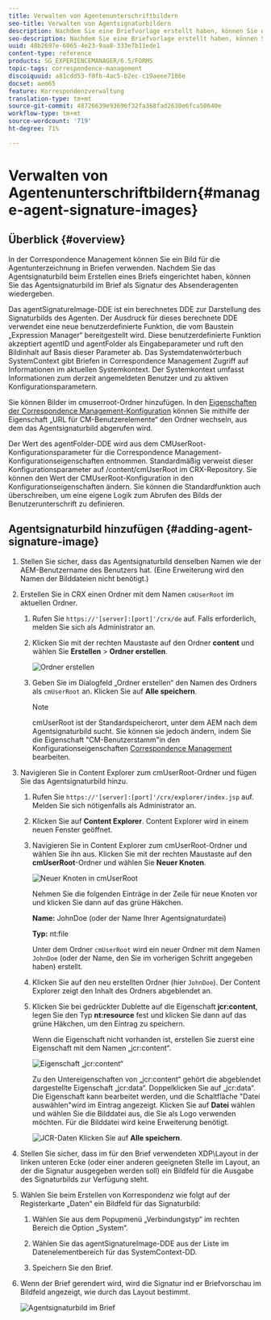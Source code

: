 ```yaml
---
title: Verwalten von Agentenunterschriftbildern
seo-title: Verwalten von Agentsignaturbildern
description: Nachdem Sie eine Briefvorlage erstellt haben, können Sie diese verwenden, um Korrespondenz in AEM Forms zu erstellen, indem Sie Daten, Inhalte und Anhänge verwalten.
seo-description: Nachdem Sie eine Briefvorlage erstellt haben, können Sie diese verwenden, um Korrespondenz in AEM Forms zu erstellen, indem Sie Daten, Inhalte und Anhänge verwalten.
uuid: 48b2697e-6065-4e23-9aa8-333e7b11ede1
content-type: reference
products: SG_EXPERIENCEMANAGER/6.5/FORMS
topic-tags: correspondence-management
discoiquuid: a81cdd53-f0fb-4ac5-b2ec-c19aeee7186e
docset: aem65
feature: Korrespondenzverwaltung
translation-type: tm+mt
source-git-commit: 48726639e93696f32fa368fad2630e6fca50640e
workflow-type: tm+mt
source-wordcount: '719'
ht-degree: 71%

---
```



# Verwalten von Agentenunterschriftbildern{#manage-agent-signature-images}

## Überblick {#overview}

In der Correspondence Management können Sie ein Bild für die Agentunterzeichnung in Briefen verwenden. Nachdem Sie das Agentsignaturbild beim Erstellen eines Briefs eingerichtet haben, können Sie das Agentsignaturbild im Brief als Signatur des Absenderagenten wiedergeben.

Das agentSignatureImage-DDE ist ein berechnetes DDE zur Darstellung des Signaturbilds des Agenten. Der Ausdruck für dieses berechnete DDE verwendet eine neue benutzerdefinierte Funktion, die vom Baustein „Expression Manager“ bereitgestellt wird. Diese benutzerdefinierte Funktion akzeptiert agentID und agentFolder als Eingabeparameter und ruft den Bildinhalt auf Basis dieser Parameter ab. Das Systemdatenwörterbuch SystemContext gibt Briefen in Correspondence Management Zugriff auf Informationen im aktuellen Systemkontext. Der Systemkontext umfasst Informationen zum derzeit angemeldeten Benutzer und zu aktiven Konfigurationsparametern.

Sie können Bilder im cmuserroot-Ordner hinzufügen. In den [Eigenschaften der Correspondence Management-Konfiguration](/help/forms/using/cm-configuration-properties.md) können Sie mithilfe der Eigenschaft „URL für CM-Benutzerelemente“ den Ordner wechseln, aus dem das Agentsignaturbild abgerufen wird.

Der Wert des agentFolder-DDE wird aus dem CMUserRoot-Konfigurationsparameter für die Correspondence Management-Konfigurationseigenschaften entnommen. Standardmäßig verweist dieser Konfigurationsparameter auf /content/cmUserRoot im CRX-Repository. Sie können den Wert der CMUserRoot-Konfiguration in den Konfigurationseigenschaften ändern.
Sie können die Standardfunktion auch überschreiben, um eine eigene Logik zum Abrufen des Bilds der Benutzerunterschrift zu definieren.

## Agentsignaturbild hinzufügen {#adding-agent-signature-image}

1. Stellen Sie sicher, dass das Agentsignaturbild denselben Namen wie der AEM-Benutzername des Benutzers hat. (Eine Erweiterung wird den Namen der Bilddateien nicht benötigt.)
1. Erstellen Sie in CRX einen Ordner mit dem Namen `cmUserRoot` im aktuellen Ordner.

   1. Rufen Sie `https://'[server]:[port]'/crx/de` auf. Falls erforderlich, melden Sie sich als Administrator an.

   1. Klicken Sie mit der rechten Maustaste auf den Ordner **content** und wählen Sie **Erstellen** > **Ordner erstellen**.

      ![Ordner erstellen](assets/1_createnode_cmuserroot.png)

   1. Geben Sie im Dialogfeld „Ordner erstellen“ den Namen des Ordners als `cmUserRoot` an. Klicken Sie auf **Alle speichern**.

      >[!NOTE]
      >
      >cmUserRoot ist der Standardspeicherort, unter dem AEM nach dem Agentsignaturbild sucht. Sie können sie jedoch ändern, indem Sie die Eigenschaft &quot;CM-Benutzerstamm&quot;in den Konfigurationseigenschaften [Correspondence Management](/help/forms/using/cm-configuration-properties.md) bearbeiten.

1. Navigieren Sie in Content Explorer zum cmUserRoot-Ordner und fügen Sie das Agentsignaturbild hinzu.

   1. Rufen Sie `https://'[server]:[port]'/crx/explorer/index.jsp` auf. Melden Sie sich nötigenfalls als Administrator an.
   1. Klicken Sie auf **Content Explorer**. Content Explorer wird in einem neuen Fenster geöffnet.
   1. Navigieren Sie in Content Explorer zum cmUserRoot-Ordner und wählen Sie ihn aus. Klicken Sie mit der rechten Maustaste auf den **cmUserRoot**-Ordner und wählen Sie **Neuer Knoten**.

      ![Neuer Knoten in cmUserRoot](assets/2_cmuserroot_newnode.png)

      Nehmen Sie die folgenden Einträge in der Zeile für neue Knoten vor und klicken Sie dann auf das grüne Häkchen.

      **Name:** JohnDoe (oder der Name Ihrer Agentsignaturdatei)

      **Typ:** nt:file

      Unter dem Ordner `cmUserRoot` wird ein neuer Ordner mit dem Namen `JohnDoe` (oder der Name, den Sie im vorherigen Schritt angegeben haben) erstellt.

   1. Klicken Sie auf den neu erstellten Ordner (hier `JohnDoe`). Der Content Explorer zeigt den Inhalt des Ordners abgeblendet an.

   1. Klicken Sie bei gedrückter Dublette auf die Eigenschaft **jcr:content**, legen Sie den Typ **nt:resource** fest und klicken Sie dann auf das grüne Häkchen, um den Eintrag zu speichern.

      Wenn die Eigenschaft nicht vorhanden ist, erstellen Sie zuerst eine Eigenschaft mit dem Namen „jcr:content“. 

      ![Eigenschaft „jcr:content“](assets/3_jcrcontentntresource.png)

      Zu den Untereigenschaften von „jcr:content“ gehört die abgeblendet dargestellte Eigenschaft „jcr:data“. Doppelklicken Sie auf „jcr:data“. Die Eigenschaft kann bearbeitet werden, und die Schaltfläche &quot;Datei auswählen&quot;wird im Eintrag angezeigt. Klicken Sie auf **Datei** wählen und wählen Sie die Bilddatei aus, die Sie als Logo verwenden möchten. Für die Bilddatei wird keine Erweiterung benötigt.

      ![JCR-Daten](assets/5_jcrdata.png)
   Klicken Sie auf **Alle speichern**.

1. Stellen Sie sicher, dass im für den Brief verwendeten XDP\Layout in der linken unteren Ecke (oder einer anderen geeigneten Stelle im Layout, an der die Signatur ausgegeben werden soll) ein Bildfeld für die Ausgabe des Signaturbilds zur Verfügung steht.
1. Wählen Sie beim Erstellen von Korrespondenz wie folgt auf der Registerkarte „Daten“ ein Bildfeld für das Signaturbild:

   1. Wählen Sie aus dem Popupmenü „Verbindungstyp“ im rechten Bereich die Option „System“.

   1. Wählen Sie das agentSignatureImage-DDE aus der Liste im Datenelementbereich für das SystemContext-DD.

   1. Speichern Sie den Brief.

1. Wenn der Brief gerendert wird, wird die Signatur ind er Briefvorschau im Bildfeld angezeigt, wie durch das Layout bestimmt.

   ![Agentsignaturbild im Brief](assets/letterwithsignature.png)

